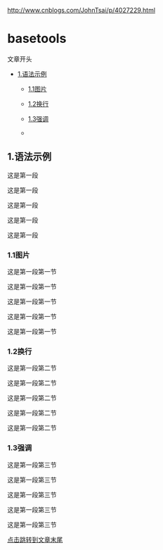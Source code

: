 
http://www.cnblogs.com/JohnTsai/p/4027229.html


# basetools



<span id="jump">文章开头</span>


* [1.语法示例](#1)
  * [1.1图片](#1.1)

  * [1.2换行](#1.2)

  * [1.3强调](#1.3)
  * 
  






<h2 id="1">1.语法示例</h2>

这是第一段

这是第一段

这是第一段

这是第一段

这是第一段

<h3 id="1.1">1.1图片</h3>

这是第一段第一节

这是第一段第一节

这是第一段第一节

这是第一段第一节

这是第一段第一节

<h3 id="1.2">1.2换行</h3>

这是第一段第二节

这是第一段第二节

这是第一段第二节

这是第一段第二节

这是第一段第二节

<h3 id="1.3">1.3强调</h3>

这是第一段第三节

这是第一段第三节

这是第一段第三节

这是第一段第三节

这是第一段第三节



[点击跳转到文章末尾](#jump)
